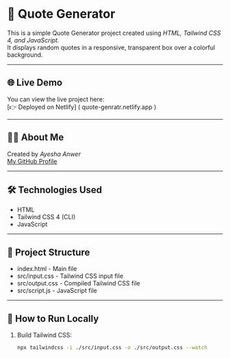 # 🚀 Quote Generator

This is a simple Quote Generator project created using *HTML, Tailwind CSS 4, and JavaScript.*  
It displays random quotes in a responsive, transparent box over a colorful background.

---

## 🌐 Live Demo
You can view the live project here:  
[👉 Deployed on Netlify]  ( quote-genratr.netlify.app )

---

## 👩‍💻 About Me
Created by *Ayesha Anwer*  
[My GitHub Profile](https://github.com/AyeshaAnwar2)

---

## 🛠️ Technologies Used
- HTML
- Tailwind CSS 4 (CLI)
- JavaScript

---

## 📂 Project Structure
- index.html - Main file
- src/input.css - Tailwind CSS input file
- src/output.css - Compiled Tailwind CSS file
- src/script.js - JavaScript file

---

## 🚀 How to Run Locally
1. Build Tailwind CSS:
   ```bash
   npx tailwindcss -i ./src/input.css -o ./src/output.css --watch
